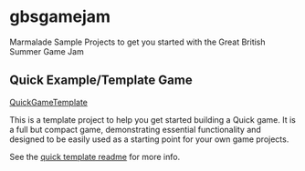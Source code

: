 gbsgamejam
==========

Marmalade Sample Projects to get you started with the Great British Summer Game Jam


Quick Example/Template Game
---------------------------

[QuickGameTemplate](QuickGameTemplate/)

This is a template project to help you get started building a Quick game. It is a full
but compact game, demonstrating essential functionality and designed to be easily used
as a starting point for your own game projects.

See the [quick template readme](QuickGameTemplate/ReadMe.QuickGameTemplate.txt) for more
info.
